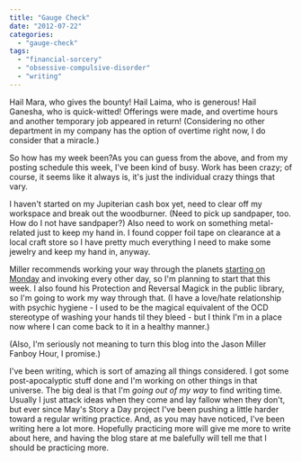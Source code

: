 ```yaml
---
title: "Gauge Check"
date: "2012-07-22"
categories: 
  - "gauge-check"
tags: 
  - "financial-sorcery"
  - "obsessive-compulsive-disorder"
  - "writing"
---
```


Hail Mara, who gives the bounty! Hail Laima, who is generous! Hail Ganesha, who is quick-witted! Offerings were made, and overtime hours and another temporary job appeared in return! (Considering no other department in my company has the option of overtime right now, I do consider that a miracle.)

So how has my week been?As you can guess from the above, and from my posting schedule this week, I've been kind of busy. Work has been crazy; of course, it seems like it always is, it's just the individual crazy things that vary.

I haven't started on my Jupiterian cash box yet, need to clear off my workspace and break out the woodburner. (Need to pick up sandpaper, too. How do I not have sandpaper?) Also need to work on something metal-related just to keep my hand in. I found copper foil tape on clearance at a local craft store so I have pretty much everything I need to make some jewelry and keep my hand in, anyway.

Miller recommends working your way through the planets [starting on Monday](http://strategicsorcery.blogspot.com/2009/01/7-planets-are-for-everything.html) and invoking every other day, so I'm planning to start that this week. I also found his Protection and Reversal Magick in the public library, so I'm going to work my way through that. (I have a love/hate relationship with psychic hygiene - I used to be the magical equivalent of the OCD stereotype of washing your hands til they bleed - but I think I'm in a place now where I can come back to it in a healthy manner.)

(Also, I'm seriously not meaning to turn this blog into the Jason Miller Fanboy Hour, I promise.)

I've been writing, which is sort of amazing all things considered. I got some post-apocalyptic stuff done and I'm working on other things in that universe. The big deal is that I'm _going out of my way_ to find writing time. Usually I just attack ideas when they come and lay fallow when they don't, but ever since May's Story a Day project I've been pushing a little harder toward a regular writing practice. And, as you may have noticed, I've been writing here a lot more. Hopefully practicing more will give me more to write about here, and having the blog stare at me balefully will tell me that I should be practicing more.
